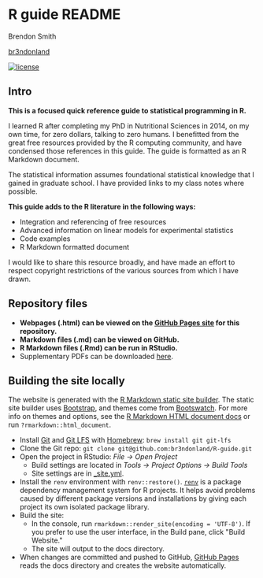 # R guide README

Brendon Smith

[br3ndonland](https://github.com/br3ndonland)

[![license](https://img.shields.io/badge/license-MIT-blue.svg?longCache=true&style=for-the-badge)](https://choosealicense.com/)

## Intro

**This is a focused quick reference guide to statistical programming in R.**

I learned R after completing my PhD in Nutritional Sciences in 2014, on my own time, for zero dollars, talking to zero humans. I benefitted from the great free resources provided by the R computing community, and have condensed those references in this guide. The guide is formatted as an R Markdown document.

The statistical information assumes foundational statistical knowledge that I gained in graduate school. I have provided links to my class notes where possible.

**This guide adds to the R literature in the following ways:**

- Integration and referencing of free resources
- Advanced information on linear models for experimental statistics
- Code examples
- R Markdown formatted document

I would like to share this resource broadly, and have made an effort to respect copyright restrictions of the various sources from which I have drawn.

## Repository files

- **Webpages (.html) can be viewed on the [GitHub Pages site](https://br3ndonland.github.io/R-guide) for this repository.**
- **Markdown files (.md) can be viewed on GitHub.**
- **R Markdown files (.Rmd) can be run in RStudio.**
- Supplementary PDFs can be downloaded [here](https://drive.proton.me/urls/HE8KGEK36G#BDZktYXUwgjT).

## Building the site locally

The website is generated with the [R Markdown static site builder](https://bookdown.org/yihui/rmarkdown/rmarkdown-site.html). The static site builder uses [Bootstrap](https://getbootstrap.com/), and themes come from [Bootswatch](https://bootswatch.com/3/). For more info on themes and options, see the [R Markdown HTML document docs](https://bookdown.org/yihui/rmarkdown/html-document.html) or run `?rmarkdown::html_document`.

- Install [Git](https://www.git-scm.com/) and [Git LFS](https://git-lfs.github.com/) with [Homebrew](https://brew.sh/): `brew install git git-lfs`
- Clone the Git repo: `git clone git@github.com:br3ndonland/R-guide.git`
- Open the project in RStudio: _File -> Open Project_
  - Build settings are located in _Tools -> Project Options -> Build Tools_
  - Site settings are in [\_site.yml](../_site.yml).
- Install the `renv` environment with `renv::restore()`. [`renv`](https://rstudio.github.io/renv/index.html) is a package dependency management system for R projects. It helps avoid problems caused by different package versions and installations by giving each project its own isolated package library.
- Build the site:
  - In the console, run `rmarkdown::render_site(encoding = 'UTF-8')`. If you prefer to use the user interface, in the Build pane, click "Build Website."
  - The site will output to the docs directory.
- When changes are committed and pushed to GitHub, [GitHub Pages](https://pages.github.com/) reads the docs directory and creates the website automatically.
